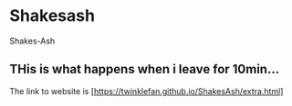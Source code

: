 # Shakesash
Shakes-Ash

## THis is what happens when i leave for 10min...

The link to website is [https://twinklefan.github.io/ShakesAsh/extra.html]
